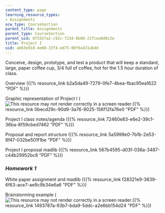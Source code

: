 ```yaml
---
content_type: page
learning_resource_types:
- Assignments
ocw_type: CourseSection
parent_title: Assignments
parent_type: CourseSection
parent_uid: 6f5557a2-c92c-7234-6b08-21fcea0d0c2e
title: Project I
uid: ab63e918-4e88-33f4-ed75-00f6a431ab4d
---
```


Conceive, design, prototype, and test a product that will keep a standard, large, paper coffee cup, 3/4 full of coffee, hot for the 1.5 hour duration of class.

Overview ({{% resource_link b2a5da49-7279-0fe7-4bea-fbac95ea1622 "PDF" %}})

Graphic representation of Project I (![This resource may not render correctly in a screen reader.](/images/inacessible.gif){{% resource_link 0becd29c-90d9-3a76-8025-156f12fa76e0 "PDF" %}})

Project I class notes/agenda ({{% resource_link 72460e83-e6e2-39c1-36ba-8f59cbed7462 "PDF" %}})

Proposal and report structure ({{% resource_link 5a5999e0-7b1b-2e53-8f47-032be501f1be "PDF" %}})

Project I proposal madlib ({{% resource_link 567b4595-d03f-036a-3487-c44b29952bc8 "PDF" %}})

### _Homework 1_

White paper assignment and madlib ({{% resource_link f28321e9-3839-6f63-ace7-ae9c9b34e6a6 "PDF" %}})

Brainstorming example (![This resource may not render correctly in a screen reader.](/images/inacessible.gif){{% resource_link 1493787a-93b7-bda9-5ddc-a2e6bb154d24 "PDF" %}})